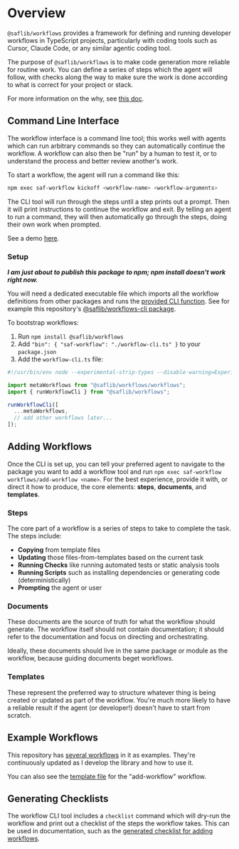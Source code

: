 # Overview

`@saflib/workflows` provides a framework for defining and running developer workflows in TypeScript projects, particularly with coding tools such as Cursor, Claude Code, or any similar agentic coding tool.

The purpose of `@saflib/workflows` is to make code generation more reliable for routine work. You can define a series of steps which the agent will follow, with checks along the way to make sure the work is done according to what is correct for your project or stack.

For more information on the why, see [this doc](https://docs.saf-demo.online/workflows.html).

## Command Line Interface

The workflow interface is a command line tool; this works well with agents which can run arbitrary commands so they can automatically continue the workflow. A workflow can also then be "run" by a human to test it, or to understand the process and better review another's work.

To start a workflow, the agent will run a command like this:

```bash
npm exec saf-workflow kickoff <workflow-name> <workflow-arguments>
```

The CLI tool will run through the steps until a step prints out a prompt. Then it will print instructions to continue the workflow and exit. By telling an agent to run a command, they will then automatically go through the steps, doing their own work when prompted.

See a demo [here](https://www.youtube.com/watch?v=p6jfG5JH7_8).

### Setup

_**I am just about to publish this package to npm; npm install doesn't work right now.**_

You will need a dedicated executable file which imports all the workflow definitions from other packages and runs the [provided CLI function](./ref/functions/runWorkflowCli.md). See for example this repository's [@saflib/workflows-cli package](https://github.com/sderickson/saflib/tree/main/workflows-cli).

To bootstrap workflows:

1. Run `npm install @saflib/workflows`
2. Add `"bin": { "saf-workflow": "./workflow-cli.ts" }` to your `package.json`
3. Add the `workflow-cli.ts` file:

```ts
#!/usr/bin/env node --experimental-strip-types --disable-warning=ExperimentalWarning

import metaWorkflows from "@saflib/workflows/workflows";
import { runWorkflowCli } from "@saflib/workflows";

runWorkflowCli([
  ...metaWorkflows,
  // add other workflows later...
]);
```

## Adding Workflows

Once the CLI is set up, you can tell your preferred agent to navigate to the package you want to add a workflow tool and run `npm exec saf-workflow workflows/add-workflow <name>`. For the best experience, provide it with, or direct it how to produce, the core elements: **steps**, **documents**, and **templates**.

### Steps

The core part of a workflow is a series of steps to take to complete the task. The steps include:

- **Copying** from template files
- **Updating** those files-from-templates based on the current task
- **Running Checks** like running automated tests or static analysis tools
- **Running Scripts** such as installing dependencies or generating code (deterministically)
- **Prompting** the agent or user

### Documents

These documents are the source of truth for what the workflow should generate. The workflow itself should not contain documentation; it should refer to the documentation and focus on directing and orchestrating.

Ideally, these documents should live in the same package or module as the workflow, because guiding documents beget workflows.

### Templates

These represent the preferred way to structure whatever thing is being created or updated as part of the workflow. You're much more likely to have a reliable result if the agent (or developer!) doesn't have to start from scratch.

## Example Workflows

This repository has [several workflows](https://github.com/search?q=repo%3Asderickson%2Fsaflib%20defineWorkflow&type=code) in it as examples. They're continuously updated as I develop the library and how to use it.

You can also see the [template file](https://github.com/sderickson/saflib/blob/main/workflows/workflows/add-workflow.templates/template-file.ts) for the "add-workflow" workflow.

## Generating Checklists

The workflow CLI tool includes a `checklist` command which will dry-run the workflow and print out a checklist of the steps the workflow takes. This can be used in documentation, such as the [generated checklist for adding workflows](./workflows/add-workflow.md#checklist).
